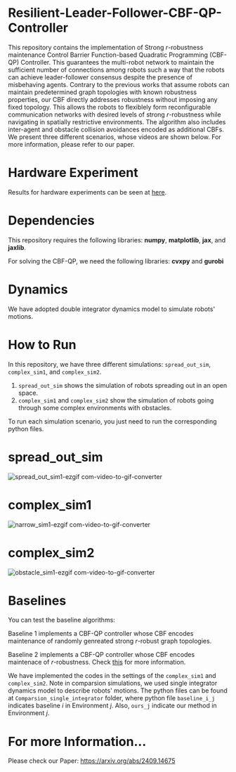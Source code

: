 # Resilient-Leader-Follower-CBF-QP-Controller

This repository contains the implementation of Strong $r$-robustness maintenance Control Barrier Function-based Quadratic Programming (CBF-QP) Controller. This guarantees the multi-robot network to maintain the sufficient number of connections among robots such a way that the robots can achieve leader-follower consensus despite the presence of misbehaving agents. Contrary to the previous works that assume robots can maintain predetermined graph topologies with known robustness properties, our CBF directly addresses robustness without imposing any fixed topology. This allows the robots to flexiblely form reconfigurable communication networks with desired levels of strong $r$-robustness while navigating in spatially restrictive environments. The algorithm also includes inter-agent and obstacle collision avoidances encoded as additional CBFs. We present three different scenarios, whose videos are shown below. For more information, please refer to our paper.

# Hardware Experiment
Results for hardware experiments can be seen at [here](https://youtu.be/LHm5FXdm3-o).


# Dependencies
This repository requires the following libraries: **numpy**, **matplotlib**, **jax**, and **jaxlib**.

For solving the CBF-QP, we need the following libraries: **cvxpy** and **gurobi**

# Dynamics
We have adopted double integrator dynamics model to simulate robots' motions. 

# How to Run
In this repository, we have three different simulations: `spread_out_sim`, `complex_sim1`, and `complex_sim2`.
1) `spread_out_sim` shows the simulation of robots spreading out in an open space.
2) `complex_sim1` and `complex_sim2` show the simulation of robots going through some complex environments with obstacles.

To run each simulation scenario, you just need to run the corresponding python files. 
# spread_out_sim
![spread_out_sim1-ezgif com-video-to-gif-converter](https://github.com/user-attachments/assets/c1151031-1a52-4621-9690-326304b47911)


# complex_sim1
 ![narrow_sim1-ezgif com-video-to-gif-converter](https://github.com/user-attachments/assets/564559c2-b1f4-4322-9ec6-9f74881e25c0)

# complex_sim2
![obstacle_sim1-ezgif com-video-to-gif-converter](https://github.com/user-attachments/assets/b2b1a954-8686-45b9-9c8b-83128c1fa3a6)


# Baselines
You can test the baseline algorithms:

Baseline 1 implements a CBF-QP controller whose CBF encodes maintenance of randomly genreated strong $r$-robust graph topologies.

Baseline 2 implements a CBF-QP controller whose CBF encodes maintenace of $r$-robustness. Check [this](https://ieeexplore.ieee.org/document/10354416) for more information.

We have implemented the codes in the settings of the `complex_sim1` and `complex_sim2`. Note in comparsion simulations, we used single integrator dynamics model to describe robots' motions.
The python files can be found at `Comparsion_single_integrator` folder, where python file `baseline_i_j` indicates baseline $i$ in Environment $j$. Also, `ours_j` indicate our method in Environment $j$.

# For more Information...
Please check our Paper: https://arxiv.org/abs/2409.14675








